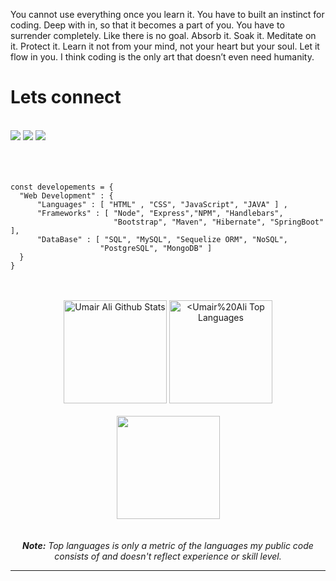 You cannot use everything once you learn it. You have to built an instinct for coding. Deep with in, so that it becomes a part of you. You have to surrender completely. Like there is no goal. Absorb it. Soak it. Meditate on it. Protect it. Learn it not from your mind, not your heart but your soul. Let it flow in you. I think coding is the only art that doesn’t even need humanity. 

<h1 align="left"> Lets connect</h1>
</br>
<div align="left">   
<a href="mailto:umair.ali.geek@gmail.com" target="_blank"><img src="https://img.shields.io/badge/-Email-CC6600?style=for-the-badge&logo=gmail&logoColor=white"></a>
<a href="https://www.linkedin.com/in/umairali-se/" target="_blank"><img src="https://img.shields.io/badge/-LinkedIn-blue?style=for-the-badge&logo=linkedin&logoColor=white"></a> 
<a href="https://github.com/umairali-bit" target="_blank"><img src="https://img.shields.io/badge/GitHub-0D1117?style=for-the-badge&logo=GitHub&logoColor=white"></a>

</div>


</br>
</br>
</br>


    
    const developements = {
      "Web Development" : {
          "Languages" : [ "HTML" , "CSS", "JavaScript", "JAVA" ] ,
          "Frameworks" : [ "Node", "Express","NPM", "Handlebars",
                           "Bootstrap", "Maven", "Hibernate", "SpringBoot" ],
          "DataBase" : [ "SQL", "MySQL", "Sequelize ORM", "NoSQL", 
                        "PostgreSQL", "MongoDB" ]               
      }      
    }

<br/>
<br/>

<div>
    <div align="center">
        <a href="#"><img alt="Umair Ali Github Stats" src="https://github-readme-stats.vercel.app/api?username=umairali-bit&show_icons=true&include_all_commits=true&count_private=true&theme=react&hide_border=true&bg_color=0D1117&title_color=6A4DFF&icon_color=6A4DFF" height="165"/></a>
        <a href="#"><img alt="<Umair%20Ali Top Languages" src="https://github-readme-stats.vercel.app/api/top-langs/?username=umairali-bit&langs_count=10&layout=compact&theme=react&hide_border=true&bg_color=0D1117&title_color=6A4DFF&icon_color=6A4DFF" height="165"/></a>
    </div>
    <br>
        <div align="center">
        <a href="(https://git.io/streak-stats" title="Go to Source">
              <img height="165" src="https://github-readme-streak-stats.herokuapp.com/?user=umairali-bit&theme=Javascript-dark&date_format=M%20j%5B%2C%20Y%5D"/>
         </a>
       
</div>  

<br/>
<br/> 

<div align="center">
<i ><b>Note:</b> Top languages is only a metric of the languages my public code consists of and doesn't reflect experience or skill level.</i> 
</div>

---

<br/>
<br/>  


<br/>
<br/>
<br/>
<br/>



